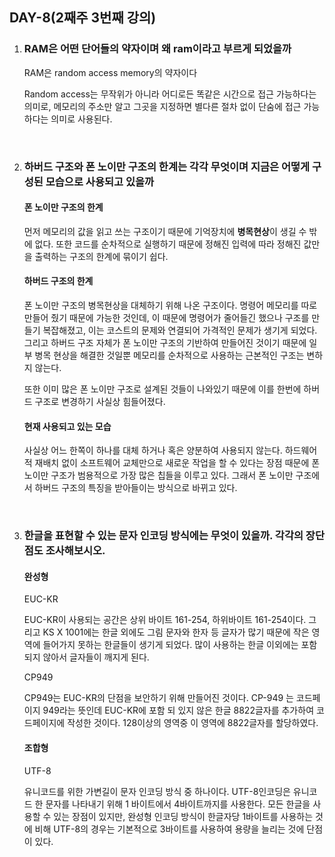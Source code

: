 ## DAY-8(2째주 3번째 강의)

1. ### RAM은 어떤 단어들의 약자이며 왜 ram이라고 부르게 되었을까

   RAM은 random access memory의 약자이다

   Random access는 무작위가 아니라 어디로든 똑같은 시간으로 접근 가능하다는 의미로, 메모리의 주소만 알고 그곳을 지정하면 별다른 절차 없이 단숨에 접근 가능하다는 의미로 사용된다.

   ​

2. ### 하버드 구조와 폰 노이만 구조의 한계는 각각 무엇이며 지금은 어떻게 구성된 모습으로 사용되고 있을까

   #### 폰 노이만 구조의 한계

   먼저 메모리의 값을 읽고 쓰는 구조이기 때문에 기억장치에 **병목현상**이 생길 수 밖에 없다. 또한 코드를 순차적으로 실행하기 때문에 정해진 입력에 따라 정해진 값만을 출력하는 구조의 한계에 묶이기 쉽다.

   #### 하버드 구조의 한계

   폰 노이만 구조의 병목현상을 대체하기 위해 나온 구조이다. 명령어 메모리를 따로 만들어 줬기 때문에 가능한 것인데, 이 때문에 명령어가 줄어들긴 했으나 구조를 만들기 복잡해졌고, 이는 코스트의 문제와 연결되어 가격적인 문제가 생기게 되었다. 그리고 하버드 구조 자체가 폰 노이만 구조의 기반하여 만들어진 것이기 때문에 일부 병목 현상을 해결한 것일뿐 메모리를 순차적으로 사용하는 근본적인 구조는 변하지 않는다.

   또한 이미 많은 폰 노이만 구조로 설계된 것들이 나와있기 때문에 이를 한번에 하버드 구조로 변경하기 사실상 힘들어졌다.

   #### 현재 사용되고 있는 모습

   사실상 어느 한쪽이 하나를 대체 하거나 혹은 양분하여 사용되지 않는다. 하드웨어적 재배치 없이 소프트웨어 교체만으로 새로운 작업을 할 수 있다는 장점 때문에 폰 노이만 구조가 범용적으로 가장 많은 칩들을 이루고 있다. 그래서 폰 노이만 구조에서 하버드 구조의 특징을 받아들이는 방식으로 바뀌고 있다.

   ​

3. ### 한글을 표현할 수 있는 문자 인코딩 방식에는 무엇이 있을까. 각각의 장단점도 조사해보시오.

   #### 완성형

   EUC-KR

   EUC-KR이 사용되는 공간은 상위 바이트 161-254, 하위바이트 161-254이다. 그리고 KS X 1001에는 한글 외에도 그림 문자와 한자 등 글자가 많기 때문에 작은 영역에 들어가지 못하는 한글들이 생기게 되었다. 많이 사용하는 한글 이외에는 포함되지 않아서 글자들이 깨지게 된다.

   CP949

   CP949는 EUC-KR의 단점을 보안하기 위해 만들어진 것이다.  CP-949 는 코드페이지 949라는 뜻인데 EUC-KR에 포함 되 있지 않은 한글 8822글자를 추가하여 코드페이지에 작성한 것이다. 128이상의 영역중 이 영역에 8822글자를 할당하였다. 

   #### 조합형

   UTF-8

   유니코드를 위한 가변길이 문자 인코딩 방식 중 하나이다. UTF-8인코딩은 유니코드 한 문자를 나타내기 위해 1 바이트에서 4바이트까지를 사용한다. 모든 한글을 사용할 수 있는 장점이 있지만, 완성형 인코딩 방식이 한글자당 1바이트를 사용하는 것에 비해 UTF-8의 경우는 기본적으로 3바이트를 사용하여 용량을 늘리는 것에 단점이 있다.
